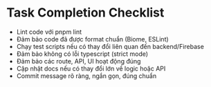 # Task Completion Checklist
- Lint code với pnpm lint
- Đảm bảo code đã được format chuẩn (Biome, ESLint)
- Chạy test scripts nếu có thay đổi liên quan đến backend/Firebase
- Đảm bảo không có lỗi typescript (strict mode)
- Đảm bảo các route, API, UI hoạt động đúng
- Cập nhật docs nếu có thay đổi lớn về logic hoặc API
- Commit message rõ ràng, ngắn gọn, đúng chuẩn